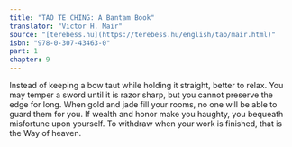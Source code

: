 ```yaml
---
title: "TAO TE CHING: A Bantam Book"
translator: "Victor H. Mair"
source: "[terebess.hu](https://terebess.hu/english/tao/mair.html)"
isbn: "978-0-307-43463-0"
part: 1
chapter: 9
---
```

Instead of keeping a bow taut while holding it straight, better to relax.
You may temper a sword until it is razor sharp, but you cannot preserve the edge for long.
When gold and jade fill your rooms, no one will be able to guard them for you.
If wealth and honor make you haughty, you bequeath misfortune upon yourself.
To withdraw when your work is finished,
that is the Way of heaven.